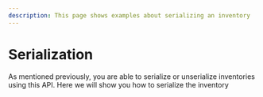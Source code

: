 ```yaml
---
description: This page shows examples about serializing an inventory
---
```


# Serialization

As mentioned previously, you are able to serialize or unserialize inventories using this API. Here we will show you how to serialize the inventory
